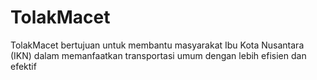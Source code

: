 # TolakMacet
TolakMacet bertujuan untuk membantu masyarakat Ibu Kota Nusantara (IKN) dalam memanfaatkan transportasi umum dengan lebih efisien dan efektif
